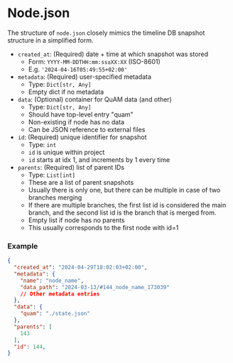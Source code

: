 # Node.json

The structure of `node.json` closely mimics the timeline DB snapshot structure
in a simplified form.

- `created_at`: (Required) date + time at which snapshot was stored
    - Form: `YYYY-MM-DDTHH:mm:ss±XX:XX` (ISO-8601)
    - E.g. `'2024-04-16T05:49:55+02:00'`
- `metadata`: (Required) user-specified metadata
    - Type: `Dict[str, Any]`
    - Empty dict if no metadata
- `data`: (Optional) container for QuAM data (and other)
    - Type: `Dict[str, Any]`
    - Should have top-level entry "quam"
    - Non-existing if node has no data
    - Can be JSON reference to external files
- `id`: (Required) unique identifier for snapshot
    - Type: `int`
    - `id` is unique within project
    - `id` starts at idx 1, and increments by 1 every time
- `parents`: (Required) list of parent IDs
    - Type: `List[int]`
    - These are a list of parent snapshots
    - Usually there is only one, but there can be multiple in case of two
      branches merging
    - If there are multiple branches, the first list id is considered the main
      branch, and the second list id is the branch that is merged from.
    - Empty list if node has no parents
    - This usually corresponds to the first node with id=1

### Example

```json lines
{
  "created_at": "2024-04-29T18:02:03+02:00",
  "metadata": {
    "name": "node_name",
    "data_path": "2024-03-13/#144_node_name_173039"
    // Other metadata entries
  },
  "data": {
    "quam": "./state.json"
  },
  "parents": [
    143
  ],
  "id": 144,
}
```
